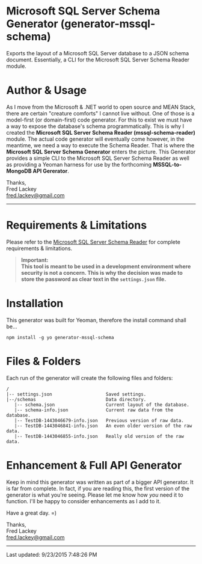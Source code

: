 # Microsoft SQL Server Schema Generator (generator-mssql-schema)
Exports the layout of a Microsoft SQL Server database to a JSON schema document.  Essentially, a CLI for the Microsoft SQL Server Schema Reader module.

# Author & Usage #
As I move from the Microsoft & .NET world to open source and MEAN Stack, there are certain "creature comforts" I cannot live without.  One of those is a model-first (or domain-first) code generator.  For this to exist we must have a way to expose the database's schema programmatically.  This is why I created the **Microsoft SQL Server Schema Reader (mssql-schema-reader)** module.  The actual code generator will eventually come however, in the meantime, we need a way to execute the Schema Reader.  That is where the **Microsoft SQL Server Schema Generator** enters the picture.  This Generator provides a simple CLI to the Microsoft SQL Server Schema Reader as well as providing a Yeoman harness for use by the forthcoming **MSSQL-to-MongoDB API Gererator**.

Thanks,  
Fred Lackey  
[fred.lackey@gmail.com](mailto://fred.lackey@gmail.com "fred.lackey@gmail.com")

----

# Requirements & Limitations #
Please refer to the [Microsoft SQL Server Schema Reader](https://github.com/FredLackey/mssql-schema-reader) for complete requirements & limitations.


> **Important:**  
> **This tool is meant to be used in a development environment where security is not a concern.  This is why the decision was made to store the password as clear text in the `settings.json` file.**

# Installation #
This generator was built for Yeoman, therefore the install command shall be...

`npm install -g yo generator-mssql-schema`

# Files & Folders #
Each run of the generator will create the following files and folders:

    /  
    |-- settings.json                    Saved settings.
    |--/schemas                          Data directory.
       |-- schema.json                   Current layout of the database.
       |-- schema-info.json              Current raw data from the database.
       |-- TestDB-1443046679-info.json   Previous version of raw data.
       |-- TestDB-1443046841-info.json   An even older version of the raw data.
       |-- TestDB-1443046855-info.json   Really old version of the raw data.

# Enhancement & Full API Generator #
Keep in mind this generator was written as part of a bigger API generator.  It is far from complete.  In fact, if you are reading this, the first version of the generator is what you're seeing.  Please let me know how *you* need it to function.  I'll be happy to consider enhancements as I add to it.

Have a great day.  =)

Thanks,  
Fred Lackey  
[fred.lackey@gmail.com](mailto://fred.lackey@gmail.com "fred.lackey@gmail.com")

----

Last updated: 9/23/2015 7:48:26 PM 

